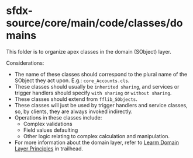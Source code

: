 # sfdx-source/core/main/code/classes/domains

This folder is to organize apex classes in the domain (SObject) layer.

Considerations:

-   The name of these classes should correspond to the plural name of the SObject they act upon. E.g.: `core_Accounts.cls`.
-   These classes should usually be `inherited sharing`, and services or trigger handlers should specify `with sharing` or `without sharing`.
-   These classes should extend from `fflib_SObjects`.
-   These classes will just be used by trigger handlers and service classes, so, by clients, they are always invoked indirectly.
-   Operations in these classes include:
    -   Complex validations
    -   Field values defaulting
    -   Other logic relating to complex calculation and manipulation.
-   For more information about the domain layer, refer to [Learm Domain Layer Principles](https://trailhead.salesforce.com/en/content/learn/modules/apex_patterns_dsl/apex_patterns_dsl_learn_dl_principles) in trailhead.
